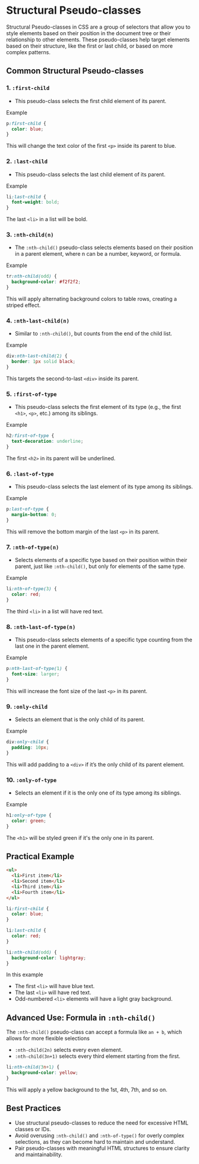 # Structural Pseudo-classes

Structural Pseudo-classes in CSS are a group of selectors that allow you to style elements based on their position in the document tree or their relationship to other elements. These pseudo-classes help target elements based on their structure, like the first or last child, or based on more complex patterns.

## Common Structural Pseudo-classes

### 1. `:first-child`

- This pseudo-class selects the first child element of its parent.

Example

```css
p:first-child {
  color: blue;
}
```

This will change the text color of the first `<p>` inside its parent to blue.

### 2. `:last-child`

- This pseudo-class selects the last child element of its parent.

Example

```css
li:last-child {
  font-weight: bold;
}
```

The last `<li>` in a list will be bold.

### 3. `:nth-child(n)`

- The `:nth-child()` pseudo-class selects elements based on their position in a parent element, where n can be a number, keyword, or formula.

Example

```css
tr:nth-child(odd) {
  background-color: #f2f2f2;
}
```

This will apply alternating background colors to table rows, creating a striped effect.

### 4. `:nth-last-child(n)`

- Similar to `:nth-child()`, but counts from the end of the child list.

Example

```css
div:nth-last-child(2) {
  border: 1px solid black;
}
```

This targets the second-to-last `<div>` inside its parent.

### 5. `:first-of-type`

- This pseudo-class selects the first element of its type (e.g., the first `<h1>`, `<p>`, etc.) among its siblings.

Example

```css
h2:first-of-type {
  text-decoration: underline;
}
```

The first `<h2>` in its parent will be underlined.

### 6. `:last-of-type`

- This pseudo-class selects the last element of its type among its siblings.

Example

```css
p:last-of-type {
  margin-bottom: 0;
}
```

This will remove the bottom margin of the last `<p>` in its parent.

### 7. `:nth-of-type(n)`

- Selects elements of a specific type based on their position within their parent, just like `:nth-child()`, but only for elements of the same type.

Example

```css
li:nth-of-type(3) {
  color: red;
}
```

The third `<li>` in a list will have red text.

### 8. `:nth-last-of-type(n)`

- This pseudo-class selects elements of a specific type counting from the last one in the parent element.

Example

```css
p:nth-last-of-type(1) {
  font-size: larger;
}
```

This will increase the font size of the last `<p>` in its parent.

### 9. `:only-child`

- Selects an element that is the only child of its parent.

Example

```css
div:only-child {
  padding: 10px;
}
```

This will add padding to a `<div>` if it’s the only child of its parent element.

### 10. `:only-of-type`

- Selects an element if it is the only one of its type among its siblings.

Example

```css
h1:only-of-type {
  color: green;
}
```

The `<h1>` will be styled green if it's the only one in its parent.

## Practical Example

```html
<ul>
  <li>First item</li>
  <li>Second item</li>
  <li>Third item</li>
  <li>Fourth item</li>
</ul>
```

```css
li:first-child {
  color: blue;
}

li:last-child {
  color: red;
}

li:nth-child(odd) {
  background-color: lightgray;
}
```

In this example

- The first `<li>` will have blue text.
- The last `<li>` will have red text.
- Odd-numbered `<li>` elements will have a light gray background.

## Advanced Use: Formula in `:nth-child()`

The `:nth-child()` pseudo-class can accept a formula like `an + b`, which allows for more flexible selections

- `:nth-child(2n)` selects every even element.
- `:nth-child(3n+1)` selects every third element starting from the first.

```css
li:nth-child(3n+1) {
  background-color: yellow;
}
```

This will apply a yellow background to the 1st, 4th, 7th, and so on.

## Best Practices

- Use structural pseudo-classes to reduce the need for excessive HTML classes or IDs.
- Avoid overusing `:nth-child()` and `:nth-of-type()` for overly complex selections, as they can become hard to maintain and understand.
- Pair pseudo-classes with meaningful HTML structures to ensure clarity and maintainability.
